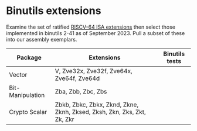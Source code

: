 # Binutils extensions

Examine the set of ratified [RISCV-64 ISA extensions](https://wiki.riscv.org/display/HOME/Specification+Status#SpecificationStatus-Completed) then select those implemented in binutils 2-41 as of September 2023.  Pull a subset of these into our assembly exemplars.

| Package | Extensions | Binutils tests |
| ------- | ---------- | -------------- |
| Vector  | V, Zve32x, Zve32f, Zve64x, Zve64f, Zve64d |  |
| Bit-Manipulation | Zba, Zbb, Zbc, Zbs |  |
| Crypto Scalar | Zbkb, Zbkc, Zbkx, Zknd, Zkne, Zknh, Zksed, Zksh, Zkn, Zks, Zkt, Zk, Zkr |  |

